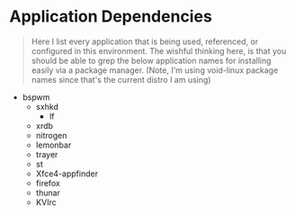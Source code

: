 # Application Dependencies
> Here I list every application that is being used, referenced, or configured
> in this environment. The wishful thinking here, is that you should be able 
> to grep the below application names for installing easily via a package 
> manager. (Note, I'm using void-linux package names since that's the current
> distro I am using)

- bspwm
    - sxhkd
        - lf
    - xrdb
    - nitrogen
    - lemonbar
    - trayer
    - st
    - Xfce4-appfinder
    - firefox
    - thunar
    - KVIrc

